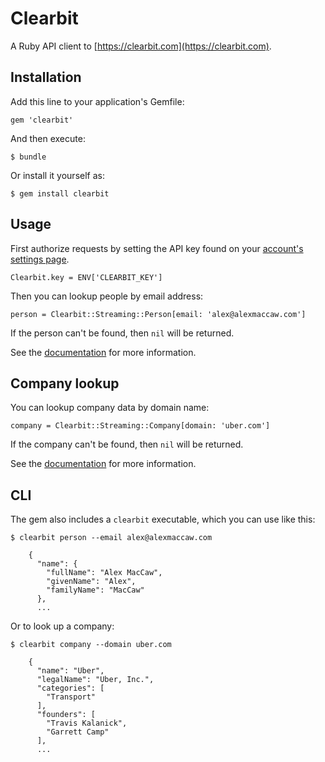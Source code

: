 # Clearbit

A Ruby API client to [https://clearbit.com](https://clearbit.com).

## Installation

Add this line to your application's Gemfile:

    gem 'clearbit'

And then execute:

    $ bundle

Or install it yourself as:

    $ gem install clearbit

## Usage

First authorize requests by setting the API key found on your [account's settings page](https://clearbit.com/profile).

    Clearbit.key = ENV['CLEARBIT_KEY']

Then you can lookup people by email address:

    person = Clearbit::Streaming::Person[email: 'alex@alexmaccaw.com']

If the person can't be found, then `nil` will be returned.

See the [documentation](https://clearbit.com/docs#person-api) for more information.

## Company lookup

You can lookup company data by domain name:

    company = Clearbit::Streaming::Company[domain: 'uber.com']

If the company can't be found, then `nil` will be returned.

See the [documentation](https://clearbit.com/docs#company-api) for more information.

## CLI

The gem also includes a `clearbit` executable, which you can use like this:

    $ clearbit person --email alex@alexmaccaw.com

        {
          "name": {
            "fullName": "Alex MacCaw",
            "givenName": "Alex",
            "familyName": "MacCaw"
          },
          ...

Or to look up a company:

    $ clearbit company --domain uber.com

        {
          "name": "Uber",
          "legalName": "Uber, Inc.",
          "categories": [
            "Transport"
          ],
          "founders": [
            "Travis Kalanick",
            "Garrett Camp"
          ],
          ...